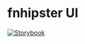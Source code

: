 # fnhipster UI

[![Storybook](https://cdn.jsdelivr.net/gh/storybookjs/brand@master/badge/badge-storybook.svg)](https://fnhipster.github.io/fn-ui/)